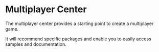 # Multiplayer Center

The multiplayer center provides a starting point to create a multiplayer game. 

It will recommend specific packages and enable you to easily access samples and documentation.